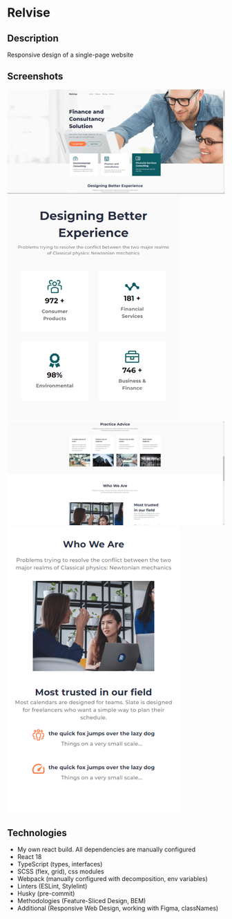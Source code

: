 # Relvise

## Description
Responsive design of a single-page website

<!-- ### Here you can try this project on the website - [Burgers](https://burgers.frontwebdev.ru/ "Click to visit") -->

## Screenshots
<img src="https://github.com/NathanBailie/Relvise/raw/main/screenshots/screenshot1.png" width="900" />
<img src="https://github.com/NathanBailie/Relvise/raw/main/screenshots/screenshot2.png" width="400" />
<img src="https://github.com/NathanBailie/Relvise/raw/main/screenshots/screenshot3.png" width="900" />
<img src="https://github.com/NathanBailie/Relvise/raw/main/screenshots/screenshot4.png" width="400" />

## Technologies
* My own react build. All dependencies are manually configured
* React 18
* TypeScript (types, interfaces)
* SCSS (flex, grid), css modules
* Webpack (manually configured with decomposition, env variables)
* Linters (ESLint, Stylelint)
* Husky (pre-commit)
* Methodologies (Feature-Sliced Design, BEM)
* Additional (Responsive Web Design, working with Figma, classNames)